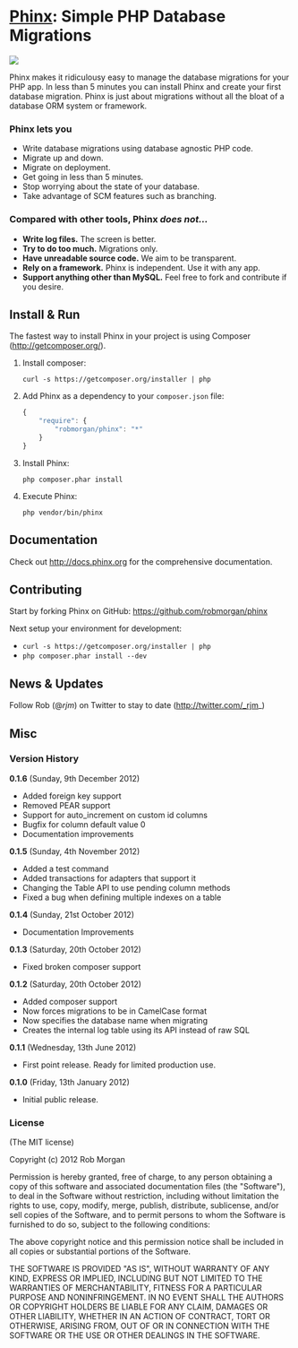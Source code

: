 # [Phinx](http://phinx.org): Simple PHP Database Migrations

<a href="http://travis-ci.org/robmorgan/phinx"><img src="https://secure.travis-ci.org/robmorgan/phinx.png"/></a>

Phinx makes it ridiculousy easy to manage the database migrations for your PHP app. In less than 5 minutes you can install Phinx and create your first database migration. Phinx is just about migrations without all the bloat of a database ORM system or framework.

### Phinx lets you

* Write database migrations using database agnostic PHP code.
* Migrate up and down.
* Migrate on deployment.
* Get going in less than 5 minutes.
* Stop worrying about the state of your database.
* Take advantage of SCM features such as branching.

### Compared with other tools, Phinx _does not…_

* **Write log files.** The screen is better.
* **Try to do too much.** Migrations only.
* **Have unreadable source code.** We aim to be transparent.
* **Rely on a framework.** Phinx is independent. Use it with any app.
* **Support anything other than MySQL.** Feel free to fork and contribute if you desire.

## Install & Run

The fastest way to install Phinx in your project is using Composer (http://getcomposer.org/).

1. Install composer:

    ```    
    curl -s https://getcomposer.org/installer | php
    ```
    
1. Add Phinx as a dependency to your `composer.json` file:

    ```js
    {
        "require": {
            "robmorgan/phinx": "*"
        }
    }
    ```
    
1. Install Phinx:
    
    ```
    php composer.phar install
    ```
    
1. Execute Phinx:
    
    ```
    php vendor/bin/phinx
    ```

## Documentation

Check out http://docs.phinx.org for the comprehensive documentation.

## Contributing

Start by forking Phinx on GitHub: https://github.com/robmorgan/phinx

Next setup your environment for development:
 
 * `curl -s https://getcomposer.org/installer | php`
 * `php composer.phar install --dev`
  
## News & Updates

Follow Rob (@_rjm_) on Twitter to stay to date (http://twitter.com/_rjm_)
  
## Misc

### Version History

**0.1.6** (Sunday, 9th December 2012)

* Added foreign key support
* Removed PEAR support
* Support for auto_increment on custom id columns
* Bugfix for column default value 0
* Documentation improvements

**0.1.5** (Sunday, 4th November 2012)

* Added a test command
* Added transactions for adapters that support it
* Changing the Table API to use pending column methods
* Fixed a bug when defining multiple indexes on a table

**0.1.4** (Sunday, 21st October 2012)

* Documentation Improvements

**0.1.3** (Saturday, 20th October 2012)

* Fixed broken composer support

**0.1.2** (Saturday, 20th October 2012)

* Added composer support
* Now forces migrations to be in CamelCase format
* Now specifies the database name when migrating
* Creates the internal log table using its API instead of raw SQL

**0.1.1** (Wednesday, 13th June 2012)

* First point release. Ready for limited production use.

**0.1.0** (Friday, 13th January 2012)

* Initial public release.
  
### License

(The MIT license)

Copyright (c) 2012 Rob Morgan

Permission is hereby granted, free of charge, to any person obtaining a copy of this software and associated documentation files (the "Software"), to deal in the Software without restriction, including without limitation the rights to use, copy, modify, merge, publish, distribute, sublicense, and/or sell copies of the Software, and to permit persons to whom the Software is furnished to do so, subject to the following conditions:

The above copyright notice and this permission notice shall be included in all copies or substantial portions of the Software.

THE SOFTWARE IS PROVIDED "AS IS", WITHOUT WARRANTY OF ANY KIND, EXPRESS OR IMPLIED, INCLUDING BUT NOT LIMITED TO THE WARRANTIES OF MERCHANTABILITY, FITNESS FOR A PARTICULAR PURPOSE AND NONINFRINGEMENT. IN NO EVENT SHALL THE AUTHORS OR COPYRIGHT HOLDERS BE LIABLE FOR ANY CLAIM, DAMAGES OR OTHER LIABILITY, WHETHER IN AN ACTION OF CONTRACT, TORT OR OTHERWISE, ARISING FROM, OUT OF OR IN CONNECTION WITH THE SOFTWARE OR THE USE OR OTHER DEALINGS IN THE SOFTWARE.